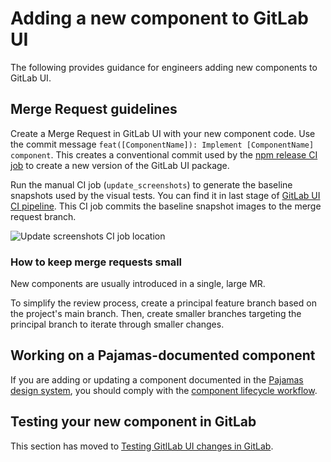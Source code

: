 # Adding a new component to GitLab UI

The following provides guidance for engineers adding new components to GitLab UI.

## Merge Request guidelines

Create a Merge Request in GitLab UI with your new component code. Use the
commit message `feat([ComponentName]): Implement [ComponentName] component`.
This creates a conventional commit used by the
[npm release CI job](https://gitlab.com/gitlab-org/gitlab-ui/pipelines) to
create a new version of the GitLab UI package.

Run the manual CI job (`update_screenshots`) to generate the baseline snapshots used by the visual
tests. You can find it in last stage of
[GitLab UI CI pipeline](https://gitlab.com/gitlab-org/gitlab-ui/pipelines).
This CI job commits the baseline snapshot images to the merge request branch.

![Update screenshots CI job location](../images/update_screenshots.png 'Update screenshots CI job location')

### How to keep merge requests small

New components are usually introduced in a single, large MR.

To simplify the review process, create a principal feature branch based on the project's main branch.
Then, create smaller branches targeting the principal branch to iterate through smaller changes.

## Working on a Pajamas-documented component

If you are adding or updating a component documented in the
[Pajamas design system](https://design.gitlab.com), you should comply with the
[component lifecycle workflow](https://design.gitlab.com/get-started/lifecycle).

## Testing your new component in GitLab

This section has moved to [Testing GitlLab UI changes in GitLab](./gitlab_integration_test.md).
